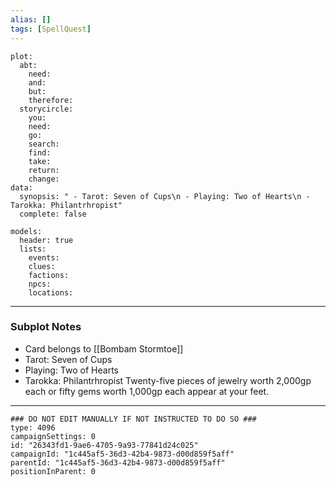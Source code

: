 ```yaml
---
alias: []
tags: [SpellQuest]
---
```

```RpgManagerData
plot: 
  abt: 
    need: 
    and: 
    but: 
    therefore: 
  storycircle: 
    you: 
    need: 
    go: 
    search: 
    find: 
    take: 
    return: 
    change: 
data: 
  synopsis: " - Tarot: Seven of Cups\n - Playing: Two of Hearts\n - Tarokka: Philantrhropist"
  complete: false
```
```RpgManager
models: 
  header: true
  lists: 
    events: 
    clues: 
    factions: 
    npcs: 
    locations: 
```
---
### Subplot Notes
 - Card belongs to [[Bombam Stormtoe]]
 - Tarot: Seven of Cups
 - Playing: Two of Hearts
 - Tarokka: Philantrhropist
Twenty-five pieces of jewelry worth 2,000gp each or fifty gems worth 1,000gp each appear at your feet.
---
```RpgManagerID
### DO NOT EDIT MANUALLY IF NOT INSTRUCTED TO DO SO ###
type: 4096
campaignSettings: 0
id: "26343fd1-9ae6-4705-9a93-77841d24c025"
campaignId: "1c445af5-36d3-42b4-9873-d00d859f5aff"
parentId: "1c445af5-36d3-42b4-9873-d00d859f5aff"
positionInParent: 0
```
